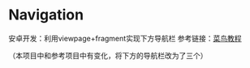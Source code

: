 # Navigation
安卓开发：利用viewpage+fragment实现下方导航栏
参考链接：[菜鸟教程](https://www.runoob.com/w3cnote/android-tutorial-fragment-demo2.html)

（本项目中和参考项目中有变化，将下方的导航栏改为了三个）

